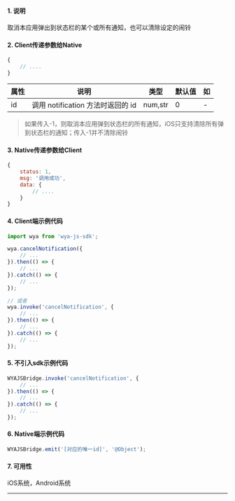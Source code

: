 #### 1. 说明

取消本应用弹出到状态栏的某个或所有通知，也可以清除设定的闹铃

#### 2. Client传递参数给Native

```javascript
{
	// ....
}
```


属性 | 说明 | 类型 | 默认值 | 如
---|---|---|---|---
id | 调用 notification 方法时返回的 id | num,str | 0 | -

> 如果传入-1，则取消本应用弹到状态栏的所有通知，iOS只支持清除所有弹到状态栏的通知；传入-1并不清除闹铃

#### 3. Native传递参数给Client

```javascript
{
	status: 1,
	msg: '调用成功',
	data: {
		// ....
	}
}
```

#### 4. Client端示例代码

```javascript
import wya from 'wya-js-sdk';

wya.cancelNotification({
	// ...
}).then(() => {
	// ...
}).catch(() => {
	// ...
});

// 或者
wya.invoke('cancelNotification', {
	// ...
}).then(() => {
	// ...
}).catch(() => {
	// ...
});
```

#### 5. 不引入sdk示例代码

```javascript
WYAJSBridge.invoke('cancelNotification', {
	// ...
}).then(() => {
	// ...
}).catch(() => {
	// ...
});
```

#### 6. Native端示例代码

```javascript
WYAJSBridge.emit('[对应的唯一id]', '@Object');
```

#### 7. 可用性

iOS系统，Android系统

---------

